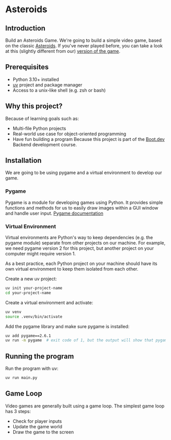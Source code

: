 # Asteroids
## Introduction
Build an Asteroids Game. We're going to build a simple video game, based on the classic [Asteroids](https://en.wikipedia.org/wiki/Asteroids_(video_game)). If you've never played before, you can take a look at this (slightly different from our) [version of the game](https://www.echalk.co.uk/amusements/Games/asteroidsClassic/ateroids.html).

## Prerequisites
- Python 3.10+ installed
- [uv](https://docs.astral.sh/uv/getting-started/installation/) project and package manager
- Access to a unix-like shell (e.g. zsh or bash)

## Why this project?
Because of learning goals such as:
- Multi-file Python projects
- Real-world use case for object-oriented programming
- Have fun building a program
Because this project is part of the [Boot.dev](https://boot.dev) Backend development course.

## Installation
We are going to be using pygame and a virtual environment to develop our game.
### Pygame
Pygame is a module for developing games using Python. It provides simple functions and methods for us to easily draw images within a GUI window and handle user input.
[Pygame documentation](https://www.pygame.org/docs/ref/pygame.html)
### Virtual Environment
Virtual environments are Python's way to keep dependencies (e.g. the pygame module) separate from other projects on our machine. For example, we need pygame version 2 for this project, but another project on your computer might require version 1.

As a best practice, each Python project on your machine should have its own virtual environment to keep them isolated from each other.

Create a new uv project:
```bash
uv init your-project-name
cd your-project-name
```
Create a virtual environment and activate:
```bash
uv venv
source .venv/bin/activate
```
Add the pygame library and make sure pygame is installed:
```bash
uv add pygame==2.6.1
uv run -m pygame  # exit code of 1, but the output will show that pygame is installed.
```
## Running the program
Run the program with uv:
```bash
uv run main.py
```
## Game Loop
Video games are generally built using a game loop. The simplest game loop has 3 steps:
- Check for player inputs
- Update the game world
- Draw the game to the screen
